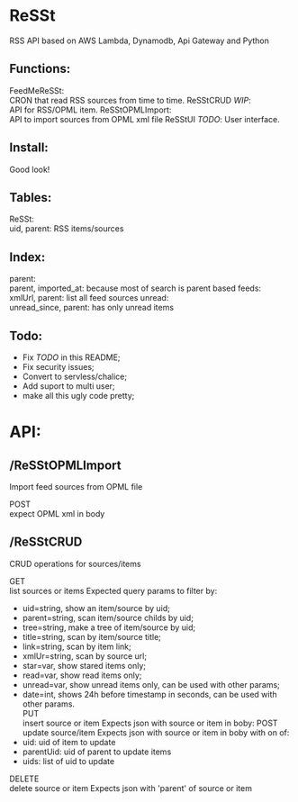 ReSSt
=====

RSS API based on AWS Lambda, Dynamodb, Api Gateway and Python


Functions:
----------

FeedMeReSSt:  
  CRON that read RSS sources from time to time.
ReSStCRUD *WIP*:  
  API for RSS/OPML item.
ReSStOPMLImport:  
  API to import sources from OPML xml file
ReSStUI *TODO*:
  User interface.


Install:
--------
 
Good look!


Tables:
-------

ReSSt:  
  uid, parent: RSS items/sources


Index:
------

parent:   
  parent, imported_at: because most of search is parent based
feeds:  
  xmlUrl, parent: list all feed sources
unread:  
  unread_since, parent: has only unread items


Todo:
-----

* Fix *TODO* in this README;
* Fix security issues;
* Convert to servless/chalice;
* Add suport to multi user;
* make all this ugly code pretty;


API:
====

/ReSStOPMLImport
----------------

Import feed sources from OPML file

POST  
  expect OPML xml in body


/ReSStCRUD
----------

CRUD operations for sources/items

GET  
  list sources or items
  Expected query params to filter by:
  * uid=string, show an item/source by uid;
  * parent=string, scan item/source childs by uid;
  * tree=string, make a tree of item/source by uid;
  * title=string, scan by item/source title;
  * link=string, scan by item link;
  * xmlUr=string, scan by source url;
  * star=var, show stared items only;
  * read=var, show read items only;
  * unread=var, show unread items only, can be used with other params;
  * date=int, shows 24h before timestamp in seconds, can be used with other params.  
PUT  
  insert source or item
  Expects json with source or item in boby:
POST  
  update source/item
  Expects json with source or item in boby with on of:
  * uid: uid of item to update
  * parentUid: uid of parent to update items
  * uids: list of uid to update

DELETE  
  delete source or item
  Expects json with 'parent' of source or item

